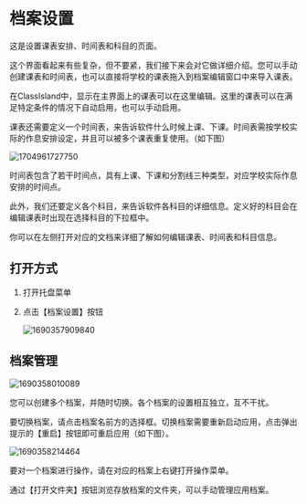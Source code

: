 ﻿# 档案设置

这是设置课表安排、时间表和科目的页面。

这个界面看起来有些复杂，但不要紧，我们接下来会对它做详细介绍。您可以手动创建课表和时间表，也可以直接将学校的课表拖入到档案编辑窗口中来导入课表。

在ClassIsland中，显示在主界面上的课表可以在这里编辑。这里的课表可以在满足特定条件的情况下自动启用，也可以手动启用。

课表还需要定义一个时间表，来告诉软件什么时候上课、下课。时间表需按学校实际的作息安排设定，并且可以被多个课表重复使用。（如下图）

![1704961727750](pack://application:,,,/ClassIsland;component/Assets/Documents/image/ProfileSettingsPage/1704961727750.png)

时间表包含了若干时间点，具有上课、下课和分割线三种类型，对应学校实际作息安排的时间点。

此外，我们还要定义各个科目，来告诉软件各科目的详细信息。定义好的科目会在编辑课表时出现在选择科目的下拉框中。

你可以在左侧打开对应的文档来详细了解如何编辑课表、时间表和科目信息。

## 打开方式

1. 打开托盘菜单
2. 点击【档案设置】按钮

    ![1690357909840](pack://application:,,,/ClassIsland;component/Assets/Documents/image/ProfileSettingsPage/1690357909840.png)


## 档案管理

![1690358010089](pack://application:,,,/ClassIsland;component/Assets/Documents/image/ProfileSettingsPage/1690358010089.png)

您可以创建多个档案，并随时切换。各个档案的设置相互独立，互不干扰。

要切换档案，请点击档案名前方的选择框。切换档案需要重新启动应用，点击弹出提示的【重启】按钮即可重启应用（如下图）。

![1690358214464](pack://application:,,,/ClassIsland;component/Assets/Documents/image/ProfileSettingsPage/1690358214464.png)

要对一个档案进行操作，请在对应的档案上右键打开操作菜单。

通过【打开文件夹】按钮浏览存放档案的文件夹，可以手动管理应用档案。
